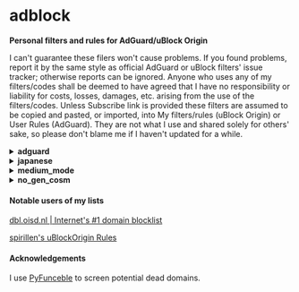 # adblock

<strong>Personal filters and rules for AdGuard/uBlock Origin</strong>

I can't guarantee these filers won't cause problems. If you found problems, report it by the same style as official AdGuard or uBlock filters' issue tracker; otherwise reports can be ignored. Anyone who uses any of my filters/codes shall be deemed to have agreed that I have no responsibility or liability for costs, losses, damages, etc. arising from the use of the filters/codes. Unless Subscribe link is provided these filters are assumed to be copied and pasted, or imported, into My filters/rules (uBlock Origin) or User Rules (AdGuard). They are not what I use and shared solely for others' sake, so please don't blame me if I haven't updated for a while.

<details>
<summary><strong>adguard</strong></summary>

<strong>Do NOT check the "Trusted" box if you subscribe these!</strong>
Because not needed. Trusted filters can inject javascript into pages and thus can potentially be risky. Of course I'm not going to do anything nasty with any of my filters, but imagine what if my Github account was hacked. I'd like to encourage a basic security practice.

### AdGuard Social media Plus (social-plus.txt)

[AdGuard Social media filter](https://kb.adguard.com/en/general/adguard-ad-filters#social) tends to rely too much on cosmetic filters IMHO. This filter consists of network filters only and complements Social media filter. Particularly useful on browser extensions and contents blocker, not as much on other AdGuard platforms where it can remove contents specified by cosmetic filters.
- `||connect.facebook.net^*/sdk.js`
- `||platform.twitter.com/widgets.js`
- `||static.evernote.com^$third-party`

are commented out as some people will need them. Those who are sure don't need them can add them to User Rules without the initial `!`.

Exclusion:
- Follow buttons & comment widgets - they can be useful to some people and often Social media filter doesn't block them.

<a href="https://subscribe.adblockplus.org/?location=https://raw.githubusercontent.com/Yuki2718/adblock/master/adguard/social-plus.txt&title=AdGuard%20Social%20media%20Plus">Subscribe</a>
[View List](https://raw.githubusercontent.com/Yuki2718/adblock/master/adguard/social-plus.txt)

### AdGuard Tracking Protection Plus (tracking-plus.txt)

[AdGuard Tracking Protection filter](https://kb.adguard.com/en/general/adguard-ad-filters#privacy) is probably the least false-positive prone anti-tracking list; however, it comes with its own cost of less coverage which this filter aims to complement. Some of bug reports are commented out but you can add them to User Rules without the initial `!`. Some rules are taken from [EasyPrivacy](https://easylist.to/) after I confirmed they 1) are actually in use, 2) are not covered by AdGuard Tracking Protection filter, and 3) apparently haven't caused false positives on my regular browsing.

Inclusion criteria:
- Didn't and less likely to cause false-positive
- Useful to English user
- Useful to default-deny script settings such as uBlock Origin medium mode

Exclusion:
- Trackers covered by Simplified domain names filter or Firefox tracking protection
- Trackers blocked by uBlock Origin medium mode with /medium_mode/ublock-dynamic-rules.txt minus EasyPrivacy & Peter Lowe's list

About CNAME tracker: I really don't understand why it's so special to some people. Apparently they still believe subscribing a dedicated anti CNAME tracker list on Chromium is mandatory to block them if a DNS-level blocker is not deployed on other layer. The fact is EasyPrivacy alone, or the combination of AdGuard Tracking Protection and my list, blocks 99% of CNAME tracker while DEFINITELY many other analytics and trackers have slipped whatever your lists through, as long as you visit many sites. You prefer to double-lock a window and keep the door open? This reminds me that many people keep NoCoin despite EasyPrivacy covers 99% of them, and that others keep Adblock Warning Removal with a completely wrong assumption it has something to do with anti-adblock wall. Don't be fooled by misinformation on the Internet.

<a href="https://subscribe.adblockplus.org/?location=https://raw.githubusercontent.com/Yuki2718/adblock/master/adguard/tracking-plus.txt&title=AdGuard%20Tracking%20Protection%20Plus">Subscribe</a>
[View List](https://raw.githubusercontent.com/Yuki2718/adblock/master/adguard/tracking-plus.txt)

</details>

<details>
<summary><strong>japanese</strong></summary>

[日本語](/japanese/README-JP.md)

<strong>If you are a non-native Japanese speaker seeking for a good Japanese list, my first recommendation is [AdGuard Japanese filter](https://kb.adguard.com/en/general/adguard-ad-filters#japanese)</strong>. My lists include some aggressive rules not well-tested outside Japanese sites and likely to cause false positive on your local sites. There are also many duplicate rules of uBlock Origin's default lists. These lists are made to address a peculiar situation among Japanese ad-block user that many of them unsubscribe default lists and keep only a Japanese one. If you proceed, you shall be deemed to have read the [Japanese README](/japanese/README-JP.md) which gives more details, because those who need my lists should be able to read it.

### Yuki's uBlock Japanese filters

The most comprehensive, block-first, and efficient Japanese list for uBlock Origin that removes ads and analytics on desktop, designed for advanced user. Some of its rules are taken from - or rather intentionally made to be identical with - [EasyList, EasyPrivacy](https://easylist.to/), [AdGuard Base, AdGuard Tracking Protection](https://kb.adguard.com/en/general/adguard-ad-filters), [uBlock Built-in lists](https://github.com/uBlockOrigin/uAssets/), [Peter Lowe's list](https://pgl.yoyo.org/adservers/), [Fanboy's Enhanced Trackers List](https://www.fanboy.co.nz/filters.html), [EasyList China](http://abpchina.org/forum/forum.php), [RU AdList](https://forums.lanik.us/viewforum.php?f=102), and [280blocker domain list](https://280blocker.net/files/280blocker_domain_ag.txt)<sup>1</sup>. This way even if an user added any of those lists (which is uncommon in Japanese adblock user) along with my list, those duplicates will be discarded and can do no harm. This list is also strongly influenced by [Tofu filter](http://tofukko.r.ribbon.to/abp.html) though rules are not directly taken for copy right problems.

<sub>1: Only uBlock Built-in and 280blocker domain list are out of CC BY-SA license. I hope and believe rules taken from them are within a range of what filter authors can generally think of.</sub>

<a href="https://subscribe.adblockplus.org?location=https://raw.githubusercontent.com/Yuki2718/adblock/master/japanese/jp-filters.txt&title=Yuki's%20uBlock%20Japanese%20filters">Subscribe</a>
[View List](https://raw.githubusercontent.com/Yuki2718/adblock/master/japanese/jp-filters.txt)

### Yuki's uBlock Japanese filters - Paranoid

This can be added to Yuki's uBlock Japanese filters for enhanced blocking. Use at your own risk. Some rules are taken from or influenced by [EasyPrivacy](https://easylist.to/) and [Fanboy's Enhanced Trackers List](https://www.fanboy.co.nz/filters.html).

<a href="https://subscribe.adblockplus.org?location=https://raw.githubusercontent.com/Yuki2718/adblock/master/japanese/jp-paranoid.txt&title=Yuki's%20uBlock%20Japanese%20filters%20-%20Paranoid">Subscribe</a>
[View List](https://raw.githubusercontent.com/Yuki2718/adblock/master/japanese/jp-paranoid.txt)

### Yuki's uBlock Japanese filters - Social

Removes some social elements such as share buttons mainly on Japanese sites. Some rules are taken from [AdGuard Social media](https://kb.adguard.com/en/general/adguard-ad-filters#social).

<a href="https://subscribe.adblockplus.org?location=https://raw.githubusercontent.com/Yuki2718/adblock/master/japanese/jp-social.txt&title=Yuki's%20uBlock%20Japanese%20filters%20-%20Social">Subscribe</a>
[View List](https://raw.githubusercontent.com/Yuki2718/adblock/master/japanese/jp-social.txt)

### Yuki's uBlock Japanese filters - Annoyances

Removes annoyances mainly on Japanese sites. Some rules are taken from or influenced by [AdGuard Annoyances](https://kb.adguard.com/en/general/adguard-ad-filters#annoyances-filter), [Fanboy Annoyances](https://www.fanboy.co.nz/index.html), [uBlock filters – Annoyances](https://github.com/uBlockOrigin/uAssets/blob/master/filters/annoyances.txt), and [Web Annoyances Ultralist](https://github.com/yourduskquibbles/webannoyances).

<a href="https://subscribe.adblockplus.org?location=https://raw.githubusercontent.com/Yuki2718/adblock/master/japanese/jp-annoyances.txt&title=Yuki's%20uBlock%20Japanese%20filters%20-%20Annoyances">Subscribe</a>
[View List](https://raw.githubusercontent.com/Yuki2718/adblock/master/japanese/jp-annoyances.txt)

### Yuki's Blog parts filters

This removes blog parts and ranking buttons on Japanese websites. Included in Yuki's uBlock Japanese filters - Annoyances

Exclusion:
- Potentially useful parts or buttons
- Buttons for simple search sites without ranking function
- Buttons on adult sites except for some common ones (see above)

<a href="https://subscribe.adblockplus.org?location=https://raw.githubusercontent.com/Yuki2718/adblock/master/japanese/blog-parts.txt&title=Yuki's%20Blog%20parts%20filters">Subscribe</a>
[View List](https://raw.githubusercontent.com/Yuki2718/adblock/master/japanese/blog-parts.txt)

### Yuki's Blog parts filters - Adult

This is a variant of Yuki's Blog parts filters for adult sites. Included in Yuki's uBlock Japanese filters - Annoyances

<a href="https://subscribe.adblockplus.org?location=https://raw.githubusercontent.com/Yuki2718/adblock/master/japanese/blog-parts-adult.txt&title=Yuki's%20Blog%20parts%20filters%20-%20Adult">Subscribe</a>
[View List](https://raw.githubusercontent.com/Yuki2718/adblock/master/japanese/blog-parts-adult.txt)

### Sable filters 2 (sable-filters2.txt)

Inspired by [Sable filters](http://meetingwords.com/RK2njtyC7k), this removes cookie consents. Main targets are Japanese sites and other high-traffic sites many Japanese people may visit. False-positive prone rules won't be added. Included in Yuki's uBlock Japanese filters - Annoyances

<a href="https://subscribe.adblockplus.org/?location=https://raw.githubusercontent.com/Yuki2718/adblock/master/japanese/sabre-filters2.txt&title=Sabre%20filters%202">Subscribe</a>
[View List](https://raw.githubusercontent.com/Yuki2718/adblock/master/japanese/sabre-filters2.txt)

### Anti-scam enhancer for 280blocker ABP format list（only for AdGuard for Android and uBlock Origin）

Enhance anti-scam capability of [280blocker for Japanese mobile site (ABP format)](https://280blocker.net/files/280blocker_adblock.txt) by utilizing advanced capability of AdGuard/uBlock Origin. Only this list is licensed under CC0 1.0.

<a href="https://subscribe.adblockplus.org?location=https://raw.githubusercontent.com/Yuki2718/adblock/master/japanese/280-patch.txt&title=280blocker%20AdblockPlus%E5%BD%A2%E5%BC%8F%20%E6%82%AA%E8%B3%AA%E3%82%B5%E3%82%A4%E3%83%88%E5%AF%BE%E7%AD%96%E5%BC%B7%E5%8C%96%E3%83%91%E3%83%83%E3%83%81">Subscribe</a>
[View List](https://raw.githubusercontent.com/Yuki2718/adblock/master/japanese/280-patch.txt)

</details>

<details>
<summary><strong>medium_mode</strong></summary>

All the filters/rules in this category are for uBlock Origin.

### anti-allowlist.txt

This is to counter unnecessary or too generic allowlists which were not addressed or won't be addressed by the maintainer. Only for advanced user as it can cause problems.

### dynamic-rules-mob.txt

See below, it's a mobile version of ublock-dynamic-rules.txt.

### dynamic-rules.txt

Nooplists for medium mode of uBlock Origin dedicated for English user. The objective is to help those non-techie, yet security-conscious, people to use the mode. Payment services and mobile sites are out-of-scope. In addition, following rules are included:

- `* localhost * block`
- `file-scheme * 1p-script block`
- `file-scheme * inline-script block`

Q: Why X is nooped, it's bad!
A: See the purpose, this list is built to make as few breakage as possible for as many English user. This doesn't mean it should be used 'as is' - still each user should train their rules. Even with lax rules medium mode is much better than easy mode in terms of blocking.

### static-rules.txt

WordPress plugins have been security nightmare and are usually implemented in first-party resource that bypasses medium mode. Although it's impossible to block thousands of these plugins without breaking too many sites, blocking those unwanted plugins won't be a bad idea<sup>1</sup>. While popular social and annoyances filters block many of them, they come with tons of unnecessary rules<sup>2</sup> and also occasionally cause false-positive. For these reasons I've settled down to AdGuard Social media filter and uBlock filters - Annoyances which are relatively small in size and rarely break pages; however, they only block minimal set of the plugins. This list includes 1) rules for the plugins not on Social media filter or other default filter lists, 2) rules almost equivalent to Noscript's Application Boundaries Enforcer (thanks to @gwarser), and 3) a regex rule focused only on the latest survey scam campaign. Want more protection? Assuming you've already usgin medium mode, you know default-deny approach well. @jawz101 provides a good [wordpress plugins whitelist](https://raw.githubusercontent.com/jawz101/ublockOrigin_wordpressWhitelist/master/my-ublock-static-filters_wordpressWhitelist.txt) which should be used with an entire block rule for the plugin directory.

Exclusion:
- Rules that caused or can cause false-positive
- Rarely seen plugins such that used by less than 100 sites according to themesinfo.com or plugins used only on specific websites
- CSS-only plugins

<sub>1: It doesn't make sense if the site was fully compromised, but in some other cases may protect you from malwarized plugins and some vulnerabilities.</sub>

<sub>2: Unnecessary network rules if you use medium mode and tons of cosmetic rules; cosmetic rule has no security, privacy, or performance value.</sub>
</details>

<details>
<summary><strong>no_gen_cosm</strong></summary>

### Placeholder Hider with no generic hiding (phhider.txt)

`Ignore generic cosmetic filters` is recommended if you want better performance without sacrificing security or privacy. However, you'll notice ugly layout of many websites once you enabled this option<sup>1</sup>. This filter mitigates this on English sites by removing placeholders left as a result of disabling generic cosmetic filters. Useful to those who replaced EasyList with its "without element hiding" version too. The name is inspired by [Placeholder Buster](https://github.com/NanoAdblockerLab/NanoContrib) but the list is independent and can be used together. I also highly recommend you to add AdGuard Base in uBlock Origin's stock lists not only because it includes many specific cosmetic rules but also many potential problems by my rules are already addressed in the list. This would probably be the first public list utilizing [specific generic filter](https://github.com/gorhill/uBlock/wiki/Static-filter-syntax#specific-generic).

Exclusion:
- Small place holder (e.g. *##.ad-space or *##.ad-area hides placeholders on various WordPress sites but won't be added for the reason.)
- Placeholders covered by AdGuard Base

<a href="https://subscribe.adblockplus.org/?location=https://raw.githubusercontent.com/Yuki2718/adblock/master/no_gen_cosm/phhider.txt&title=Placeholder%20Hider%20with%20no%20generic%20hiding">Subscribe</a>
[View List](https://raw.githubusercontent.com/Yuki2718/adblock/master/no_gen_cosm/phhider.txt)

<sub>1: Another side effect is any filter lists that heavily depend on generic cosmetic filters don't work well. An example of such lists is Fanboy Annoyances List.</sub>

### Placeholder Hider with no generic hiding for mobile (phhider-mob.txt)

See above, it's a mobile version of phhider-nogen.txt. Rules covered by AdGuard Mobile ads filter won't be added.

<a href="https://subscribe.adblockplus.org/?location=https://raw.githubusercontent.com/Yuki2718/adblock/master/no_gen_cosm/phhider-mob.txt&title=Placeholder%20Hider%20with%20no%20generic%20hiding%20for%20mobile">Subscribe</a>
[View List](https://raw.githubusercontent.com/Yuki2718/adblock/master/no_gen_cosm/phhider-mob.txt)

</details>

#### Notable users of my lists

[dbl.oisd.nl | Internet's #1 domain blocklist](https://oisd.nl/)

[spirillen's uBlockOrigin Rules](https://gitlab.com/AnonymousPoster/ublockorigin-rules)

#### Acknowledgements

I use [PyFunceble](https://github.com/funilrys/PyFunceble) to screen potential dead domains.